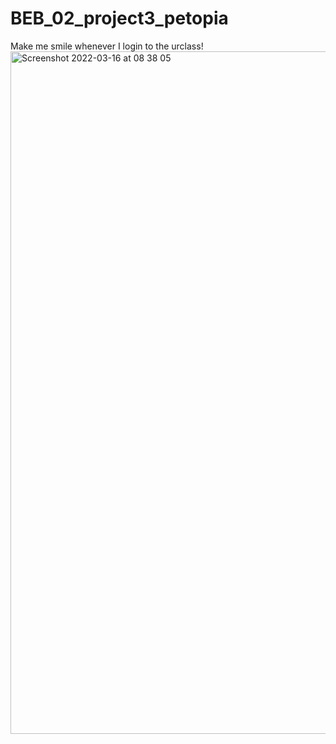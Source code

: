 # BEB_02_project3_petopia
Make me smile whenever I login to the urclass!
<img width="1092" alt="Screenshot 2022-03-16 at 08 38 05" src="https://user-images.githubusercontent.com/62411918/158494132-9d788643-0936-48b7-b7f8-c0afb0a1f38c.png">
